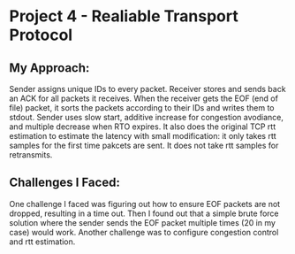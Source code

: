 # Project 4 - Realiable Transport Protocol

## My Approach:
Sender assigns unique IDs to every packet. Receiver stores and sends back an ACK for all packets it receives. When the receiver gets the EOF (end of file) packet, it sorts the packets according to their IDs and writes them to stdout. Sender uses slow start, additive increase for congestion avodiance, and multiple decrease when RTO expires. It also does the original TCP rtt estimation to estimate the latency with small modification: it only takes rtt samples for the first time pakcets are sent. It does not take rtt samples for retransmits.

## Challenges I Faced:
One challenge I faced was figuring out how to ensure EOF packets are not dropped, resulting in a time out. Then I found out that a simple brute force solution where the sender sends the EOF packet multiple times (20 in my case) would work. Another challenge was to configure congestion control and rtt estimation.
